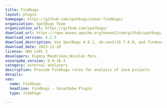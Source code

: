 ```yaml
---
title: Findbugs
layout: plugin
homepage: https://github.com/spotbugs/sonar-findbugs/
organization: SpotBugs Team
organization_url: https://github.com/spotbugs/
download_url: https://repo.maven.apache.org/maven2/com/github/spotbugs/sonar-findbugs-plugin/4.2.5/sonar-findbugs-plugin-4.2.5.jar
download_version: 4.2.5
download_description: Use SpotBugs 4.8.1, sb-contrib 7.6.0, and findsecbugs 1.12.0
download_date: 2023-11-20
license: GNU LGPL 3
developers: Evgeny Mandrikov,Nicolas Peru
sonarqube_version: 9.9-10.3
category: external analysers
description: Provide Findbugs rules for analysis of Java projects
details: 
seo:
  name: Findbugs
  headline: Findbugs - SonarQube Plugin
  type: ItemPage

---
```

